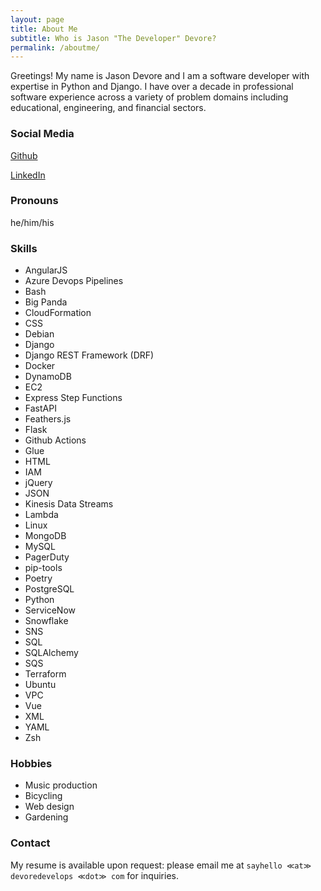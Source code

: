 ```yaml
---
layout: page
title: About Me
subtitle: Who is Jason "The Developer" Devore?
permalink: /aboutme/
---
```


Greetings! My name is Jason Devore and I am a software developer with expertise in Python and Django. I have over a decade in professional software experience across a variety of problem domains including educational, engineering, and financial sectors.

### Social Media

[Github](https://github.com/devoredevelops)

[LinkedIn](https://www.linkedin.com/in/jason-develops/)

### Pronouns

he/him/his

### Skills

* AngularJS
* Azure Devops Pipelines
* Bash
* Big Panda
* CloudFormation
* CSS
* Debian
* Django
* Django REST Framework (DRF)
* Docker
* DynamoDB
* EC2
* Express Step Functions
* FastAPI
* Feathers.js
* Flask
* Github Actions
* Glue
* HTML
* IAM
* jQuery
* JSON
* Kinesis Data Streams
* Lambda
* Linux
* MongoDB
* MySQL
* PagerDuty
* pip-tools
* Poetry
* PostgreSQL
* Python
* ServiceNow
* Snowflake
* SNS
* SQL
* SQLAlchemy
* SQS
* Terraform
* Ubuntu
* VPC
* Vue
* XML
* YAML
* Zsh

### Hobbies

* Music production
* Bicycling
* Web design
* Gardening

### Contact

My resume is available upon request: please email me at ```sayhello ≪at≫ devoredevelops ≪dot≫ com``` for inquiries.
